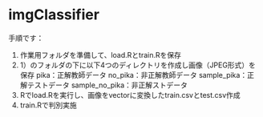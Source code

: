 # imgClassifier

手順です：
1) 作業用フォルダを準備して、load.Rとtrain.Rを保存
2) 1）のフォルダの下に以下4つのディレクトリを作成し画像（JPEG形式）を保存
pika：正解教師データ
no_pika：非正解教師データ
sample_pika：正解テストデータ
sample_no_pika：非正解ストデータ
3) Rでload.Rを実行し、画像をvectorに変換したtrain.csvとtest.csv作成
4) train.Rで判別実施
